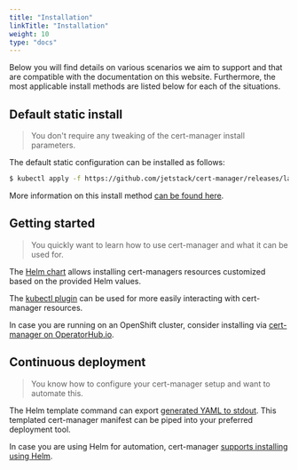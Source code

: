 ```yaml
---
title: "Installation"
linkTitle: "Installation"
weight: 10
type: "docs"
---
```


Below you will find details on various scenarios we aim to support and that are
compatible with the documentation on this website. Furthermore, the most applicable
install methods are listed below for each of the situations.

## Default static install

> You don't require any tweaking of the cert-manager install parameters.

The default static configuration can be installed as follows:
```bash
$ kubectl apply -f https://github.com/jetstack/cert-manager/releases/latest/download/cert-manager.yaml
```
More information on this install method [can be found here](./kubectl/).

## Getting started

> You quickly want to learn how to use cert-manager and what it can be used for.

The [Helm chart](./helm/) allows installing cert-managers resources customized based on the provided Helm values.

The [kubectl plugin](../usage/kubectl-plugin/) can be used for more easily interacting with cert-manager resources.

In case you are running on an OpenShift cluster, consider installing via [cert-manager on OperatorHub.io](./operator-lifecycle-manager/).

## Continuous deployment

> You know how to configure your cert-manager setup and want to automate this.

The Helm template command can export [generated YAML to stdout](./helm/#output-yaml).
This templated cert-manager manifest can be piped into your preferred deployment tool.

In case you are using Helm for automation, cert-manager [supports installing using Helm](./helm/).
